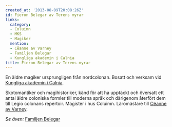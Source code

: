 ```yaml
---
created_at: '2013-08-09T20:08:26Z'
id: Fieron Belegar av Terens myrar
links:
  category:
  - Coluimn
  - MKS
  - Magiker
  mention:
  - Cëanne av Varney
  - Familjen Belegar
  - Kungliga akademin i Calnia
title: Fieron Belegar av Terens myrar
---
```


En äldre magiker ursprungligen från nordcolonan. Bosatt och verksam vid [Kungliga akademin i
Calnia].

Skotomantiker och magihistoriker, känd för att ha upptäckt och översatt ett antal äldre coloniska
formler till moderna språk och därigenom återfört dem till Legio colonans repertoir. Magister i hus
Coluimn. Läromästare till [Cëanne av Varney].

*Se även:* [Familjen Belegar]

  [Kungliga akademin i Calnia]: Kungliga_akademin_i_Calnia
  [Cëanne av Varney]: Cëanne_av_Varney
  [Familjen Belegar]: Familjen_Belegar